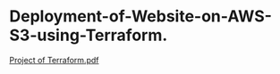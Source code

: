 # Deployment-of-Website-on-AWS-S3-using-Terraform.

[Project of Terraform.pdf](https://github.com/user-attachments/files/16410657/Project.of.Terraform.pdf)
